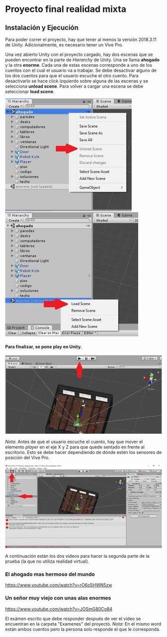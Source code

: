 # Proyecto final realidad mixta

## Instalación y Ejecución

Para poder correr el proyecto, hay que tener al menos la versión 2018.3.11 de Unity. Adicionalmente, es necesario tener un Vive Pro.

Una vez abierto Unity con el proyecto cargado, hay dos escenas que se pueden encontrar en la parte de *Hierarchy* de Unity. Una se llama **ahogado** y la otra **enorme**. Cada una de estas escenas corresponde a uno de los cuentos con el cual el usuario va a trabajar. Se debe desactivar alguno de los dos cuentos para que el usuario escuche el otro cuento. Para desactivarlo se hace click izquierdo sobre alguna de las escenas y se selecciona **unload scene**. Para volver a cargar una escena se debe seleccionar **load scene**.

<img src="https://raw.githubusercontent.com/daramirezv/realidadEnsenanza/master/Imagenes%20Readme/unload.JPG"/>
<img src="https://raw.githubusercontent.com/daramirezv/realidadEnsenanza/master/Imagenes%20Readme/load.JPG"/>

#### Para finalizar, se pone **play** en Unity. 

<img src="https://raw.githubusercontent.com/daramirezv/realidadEnsenanza/master/Imagenes%20Readme/play.JPG"/>


*Nota*: Antes de que el usuario escuche el cuento, hay que mover el elemento *player* en el eje X y Z para que quede sentado en frente al escritorio. Esto se debe hacer dependiendo de dónde estén los sensores de posición del Vive Pro.

<img src="https://raw.githubusercontent.com/daramirezv/realidadEnsenanza/master/Imagenes%20Readme/posicion.JPG"/>

A continuación están los dos videos para hacer la segunda parte de la prueba (la que no utiliza realidad virtual).

### El ahogado mas hermoso del mundo
https://www.youtube.com/watch?v=rO6o5HWN5zw

### Un señor muy viejo con unas alas enormes
https://www.youtube.com/watch?v=JOSmG80Cg84

El exámen escrito que debe responder después de ver el video se encuentran en la carpeta "Examenes" del proyecto. *Nota*: En el mismo word están ambos cuentos pero la persona solo responde el que le corresponda.
